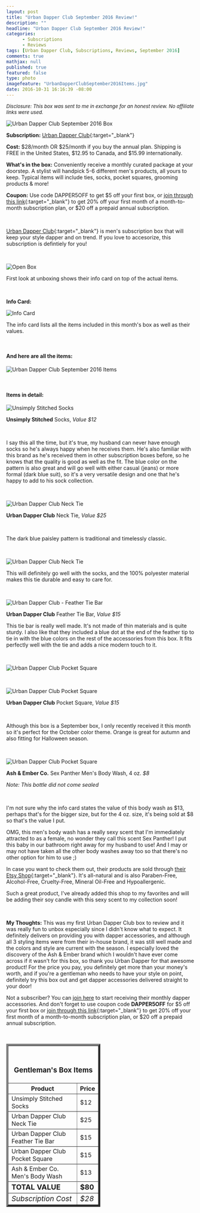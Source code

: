 ```yaml
---
layout: post
title: "Urban Dapper Club September 2016 Review!"
description: ""
headline: "Urban Dapper Club September 2016 Review!"
categories: 
      - Subscriptions
      - Reviews
tags: [Urban Dapper Club, Subscriptions, Reviews, September 2016]
comments: true
mathjax: null
published: true
featured: false
type: photo
imagefeature: "UrbanDapperClubSeptember2016Items.jpg"
date: 2016-10-31 16:16:39 -08:00
---
```


<i><font size="2">Disclosure: This box was sent to me in exchange for an honest review. No affiliate links were used.</font></i>

![Urban Dapper Club September 2016 Box](http://whatsupmailbox.com/images/UrbanDapperClubSeptember2016Box.jpg)

**Subscription:** [Urban Dapper Club](https://www.urbandapperclub.com){:target="_blank"}

**Cost:** $28/month OR $25/month if you buy the annual plan. Shipping is FREE in the United States, $12.95 to Canada, and $15.99 internationally.

**What's in the box:** Conveniently receive a monthly curated package at your doorstep. A stylist will handpick 5-6 different men's products, all yours to keep. Typical items will include ties, socks, pocket squares, grooming products & more!

**Coupon:** Use code DAPPER5OFF to get $5 off your first box, or [join through this link](http://urbandapperclub.refr.cc/4NTQL2B){:target="_blank"} to get 20% off your first month of a month-to-month subscription plan, or $20 off a prepaid annual subscription.

<br>

[Urban Dapper Club](http://mbsy.co/d7GnS"){:target="_blank"} is men's subscription box that will keep your style dapper and on trend. If you love to accesorize, this subscription is defintiely for you!

<br>


![Open Box](http://whatsupmailbox.com/images/UrbanDapperClubSeptember2016OpenBox.jpg)

First look at unboxing shows their info card on top of the actual items.

<br>

<p><b>Info Card:</b></p>

![Info Card](http://whatsupmailbox.com/images/UrbanDapperClubSeptember2016Info.jpg)

The info card lists all the items included in this month's box as well as their values.

<br>

<H4>And here are all the items:</H4>

![Urban Dapper Club September 2016 Items](http://whatsupmailbox.com/images/UrbanDapperClubSeptember2016Items.jpg)

<br>

<H4>Items in detail:</H4>

![Unsimply Stitched Socks](http://whatsupmailbox.com/images/UrbanDapperClubSeptember2016UnsimplyStitchedSocks.jpg)

**Unsimply Stitched** Socks, *Value $12*

<br>

I say this all the time, but it's true, my husband can never have enough socks so he's always happy when he receives them. He's also familiar with this brand as he's received them in other subscription boxes before, so he knows that the quality is good as well as the fit. The blue color on the pattern is also great and will go well with either casual (jeans) or more formal (dark blue suit), so it's a very versatile design and one that he's happy to add to his sock collection.

<br>

![Urban Dapper Club Neck Tie](http://whatsupmailbox.com/images/UrbanDapperClubSeptember2016NeckTie.jpg)

**Urban Dapper Club** Neck Tie, *Value $25*

<br>

The dark blue paisley pattern is traditional and timelessly classic.

<br>

![Urban Dapper Club Neck Tie](http://whatsupmailbox.com/images/UrbanDapperClubSeptember2016NeckTie02.jpg)

This will definitely go well with the socks, and the 100% polyester material makes this tie durable and easy to care for.

<br>

![Urban Dapper Club - Feather Tie Bar](http://whatsupmailbox.com/images/UrbanDapperClubSeptember2016FeatherTieBar.jpg)

**Urban Dapper Club** Feather Tie Bar, *Value $15*

This tie bar is really well made. It's not made of thin materials and is quite sturdy. I also like that they included a blue dot at the end of the feather tip to tie in with the blue colors on the rest of the accessories from this box. It fits perfectly well with the tie and adds a nice modern touch to it.

<br>

![Urban Dapper Club Pocket Square](http://whatsupmailbox.com/images/UrbanDapperClubSeptember2016PocketSquare.jpg)

<br>

![Urban Dapper Club Pocket Square](http://whatsupmailbox.com/images/UrbanDapperClubSeptember2016PocketSquare02.jpg)

**Urban Dapper Club** Pocket Square, *Value $15*

<br>

Although this box is a September box, I only recently received it this month so it's perfect for the October color theme. Orange is great for autumn and also fitting for Halloween season.

<br>

![Urban Dapper Club Pocket Square](http://whatsupmailbox.com/images/UrbanDapperClubSeptember2016AshEmberCoSexPantherMensBodyWash.jpg)

**Ash & Ember Co.** Sex Panther Men's Body Wash, 4 oz. *$8*

*Note: This bottle did not come sealed*

<br>

I'm not sure why the info card states the value of this body wash as $13, perhaps that's for the bigger size, but for the 4 oz. size, it's being sold at $8 so that's the value I put.

OMG, this men's body wash has a really sexy scent that I'm immediately attracted to as a female, no wonder they call this scent Sex Panther! I put this baby in our bathroom right away for my husband to use! And I may or may not have taken all the other body washes away too so that there's no other option for him to use ;)

In case you want to check them out, their products are sold through [their Etsy Shop](https://www.etsy.com/shop/ashandemberstudios?ref=l2-shop-info-avatar){:target="_blank"}. It's all-natural and is also Paraben-Free, Alcohol-Free, Cruelty-Free, Mineral Oil-Free and Hypoallergenic.

Such a great product, I've already added this shop to my favorites and will be adding their soy candle with this sexy scent to my collection soon!

<br>

<i class="icon-exclamation-sign"></i> **My Thoughts:** This was my first Urban Dapper Club box to review and it was really fun to unbox especially since I didn't know what to expect. It definitely delivers on providing you with dapper accessories, and although all 3 styling items were from their in-house brand, it was still well made and the colors and style are current with the season. I especially loved the discovery of the Ash & Ember brand which I wouldn't have ever come across if it wasn't for this box, so thank you Urban Dapper for that awesome product! For the price you pay, you definitely get more than your money's worth, and if you're a gentleman who needs to have your style on point, definitely try this box out and get dapper accessories delivered straight to your door!

Not a subscriber? You can [join here](https://www.urbandapperclub.com) to start receiving their monthly dapper accessories. And don't forget to use coupon code **DAPPER5OFF** for $5 off your first box or [join through this link](http://urbandapperclub.refr.cc/4NTQL2B){:target="_blank"} to get 20% off your first month of a month-to-month subscription plan, or $20 off a prepaid annual subscription.

<br>

<TABLE  BORDER="5" style="width:50%">
   <TR>
      <TH COLSPAN="2">
         <H3><BR><center>Gentleman's Box Items</center></H3>
      </TH>
   </TR>
      <TH>Product</TH>
      <TH>Price</TH>
  <TR>
      <TD>Unsimply Stitched Socks</TD>
      <TD>$12</TD>
   </TR>
   <TR>
      <TD>Urban Dapper Club Neck Tie</TD>
      <TD>$25</TD>
   </TR>
  <TR>
      <TD>Urban Dapper Club Feather Tie Bar</TD>
      <TD>$15</TD>
   </TR>
   <TR>
      <TD>Urban Dapper Club Pocket Square</TD>
      <TD>$15</TD>
   </TR>
   <TR>
      <TD>Ash & Ember Co. Men's Body Wash</TD>
      <TD>$13</TD>
   </TR>
   <TR>
   <TR>
      <TD><b><big>TOTAL VALUE</big></b></TD>
      <TD><b><big>$80</big></b></TD>
   </TR>
   <TR>
      <TD><i><big>Subscription Cost</big></i></TD>
      <TD><i><big>$28</big></i></TD>
   </TR>
</TABLE>
